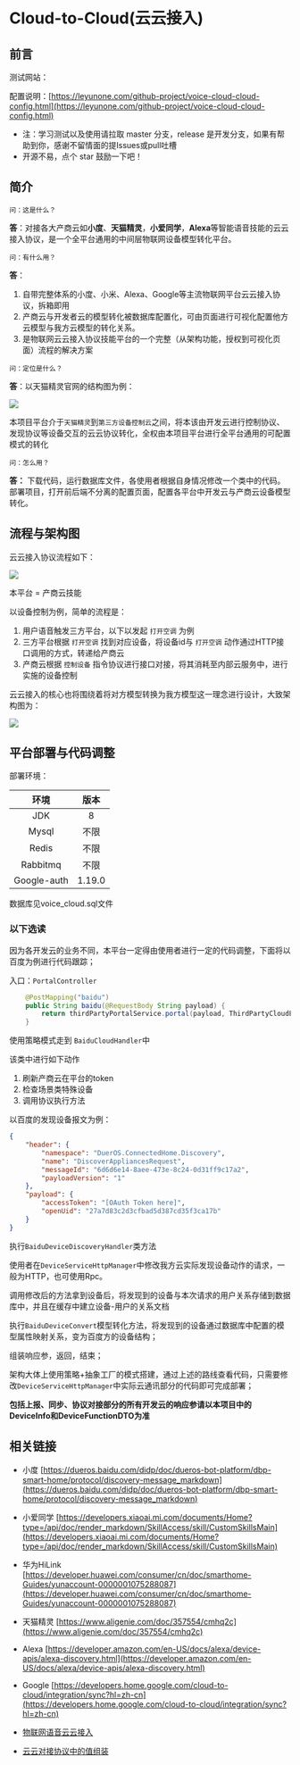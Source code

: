 # Cloud-to-Cloud(云云接入)

## 前言

测试网站：

配置说明：[https://leyunone.com/github-project/voice-cloud-cloud-config.html](https://leyunone.com/github-project/voice-cloud-cloud-config.html)

- 注：学习测试以及使用请拉取 master 分支，release 是开发分支，如果有帮助到你，感谢不留情面的提Issues或pull吐槽
- 开源不易，点个 star 鼓励一下吧！

## 简介

`问：这是什么？`

**答**：对接各大产商云如**小度**、**天猫精灵**，**小爱同学**，**Alexa**等智能语音技能的云云接入协议，是一个全平台通用的中间层物联网设备模型转化平台。

`问：有什么用？`

**答**：

1. 自带完整体系的小度、小米、Alexa、Google等主流物联网平台云云接入协议，拆箱即用
2. 产商云与开发者云的模型转化被数据库配置化，可由页面进行可视化配置他方云模型与我方云模型的转化关系。
3. 是物联网云云接入协议技能平台的一个完整（从架构功能，授权到可视化页面）流程的解决方案

`问：定位是什么？`

**答**：以天猫精灵官网的结构图为例：

![](https://leyunone-img.oss-cn-hangzhou.aliyuncs.com/image/2024-01-17/e2446cf2-1c5f-4ef7-bc43-5105acbe636d.png)

本项目平台介于`天猫精灵`到`第三方设备控制云`之间，将本该由开发云进行控制协议、发现协议等设备交互的云云协议转化，全权由本项目平台进行全平台通用的可配置模式的转化

`问：怎么用？`

**答：** 下载代码，运行数据库文件，各使用者根据自身情况修改一个类中的代码。部署项目，打开前后端不分离的配置页面，配置各平台中开发云与产商云设备模型转化。

## 流程与架构图

云云接入协议流程如下：

![](https://leyunone-img.oss-cn-hangzhou.aliyuncs.com/image/2024-01-18/38e77e82-d415-4b63-ad7c-1b37810d6515.png)

本平台 = 产商云技能

以设备控制为例，简单的流程是：

1. 用户语音触发三方平台，以下以发起 `打开空调` 为例
2. 三方平台根据 `打开空调` 找到对应设备，将设备id与 `打开空调` 动作通过HTTP接口调用的方式，转递给产商云
3. 产商云根据 `控制设备` 指令协议进行接口对接，将其消耗至内部云服务中，进行实施的设备控制



云云接入的核心也将围绕着将对方模型转换为我方模型这一理念进行设计，大致架构图为：

![](https://leyunone-img.oss-cn-hangzhou.aliyuncs.com/image/2024-01-18/1d5540e7-8e5a-4415-895b-f61f5a111e2e.png)

## 平台部署与代码调整

部署环境：

|    环境     |  版本  |
| :---------: | :----: |
|     JDK     |   8    |
|    Mysql    |  不限  |
|    Redis    |  不限  |
|  Rabbitmq   |  不限  |
| Google-auth | 1.19.0 |

数据库见voice_cloud.sql文件

### 以下选读

因为各开发云的业务不同，本平台一定得由使用者进行一定的代码调整，下面将以百度为例进行代码跟踪；

入口：`PortalController`

```java
	@PostMapping("baidu")
    public String baidu(@RequestBody String payload) {
        return thirdPartyPortalService.portal(payload, ThirdPartyCloudEnum.BAIDU);
    }
```

使用策略模式走到 `BaiduCloudHandler`中

该类中进行如下动作

1. 刷新产商云在平台的token
2. 检查场景类特殊设备
3. 调用协议执行方法

以百度的发现设备报文为例：

```json
{
    "header": {
        "namespace": "DuerOS.ConnectedHome.Discovery",
        "name": "DiscoverAppliancesRequest",
        "messageId": "6d6d6e14-8aee-473e-8c24-0d31ff9c17a2",
        "payloadVersion": "1"
    },
    "payload": {
        "accessToken": "[OAuth Token here]",
        "openUid": "27a7d83c2d3cfbad5d387cd35f3ca17b"
    }
}
```

执行`BaiduDeviceDiscoveryHandler`类方法

使用者在`DeviceServiceHttpManager`中修改我方云实际发现设备动作的请求，一般为HTTP，也可使用Rpc。

调用修改后的方法拿到设备后，将发现到的设备与本次请求的用户关系存储到数据库中，并且在缓存中建立设备-用户的关系文档

执行`BaiduDeviceConvert`模型转化方法，将发现到的设备通过数据库中配置的模型属性映射关系，变为百度方的设备结构；

组装响应参，返回，结束；

架构大体上使用策略+抽象工厂的模式搭建，通过上述的路线查看代码，只需要修改`DeviceServiceHttpManager`中实际云通讯部分的代码即可完成部署；

**包括上报、同步、协议对接部分的所有开发云的响应参请以本项目中的DeviceInfo和DeviceFunctionDTO为准**

## 相关链接

 * 小度  [https://dueros.baidu.com/didp/doc/dueros-bot-platform/dbp-smart-home/protocol/discovery-message_markdown](https://dueros.baidu.com/didp/doc/dueros-bot-platform/dbp-smart-home/protocol/discovery-message_markdown)
 * 小爱同学 [https://developers.xiaoai.mi.com/documents/Home?type=/api/doc/render_markdown/SkillAccess/skill/CustomSkillsMain](https://developers.xiaoai.mi.com/documents/Home?type=/api/doc/render_markdown/SkillAccess/skill/CustomSkillsMain)
 * 华为HiLink  [https://developer.huawei.com/consumer/cn/doc/smarthome-Guides/yunaccount-0000001075288087](https://developer.huawei.com/consumer/cn/doc/smarthome-Guides/yunaccount-0000001075288087)

 * 天猫精灵  [https://www.aligenie.com/doc/357554/cmhq2c](https://www.aligenie.com/doc/357554/cmhq2c)
 * Alexa [https://developer.amazon.com/en-US/docs/alexa/device-apis/alexa-discovery.html](https://developer.amazon.com/en-US/docs/alexa/device-apis/alexa-discovery.html)

 * Google [https://developers.home.google.com/cloud-to-cloud/integration/sync?hl=zh-cn](https://developers.home.google.com/cloud-to-cloud/integration/sync?hl=zh-cn)
 * [物联网语音云云接入](https://leyunone.com/unidentified-business/iot-cloud-cloud.html)
 * [云云对接协议中的值组装](https://leyunone.com/Interesting-design/value-assemble.html)



